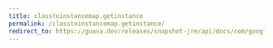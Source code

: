 ```yaml
---
title: classtoinstancemap.getinstance
permalink: /classtoinstancemap.getinstance/
redirect_to: https://guava.dev/releases/snapshot-jre/api/docs/com/google/common/collect/ClassToInstanceMap.html#getInstance-java.lang.Class-
---
```

